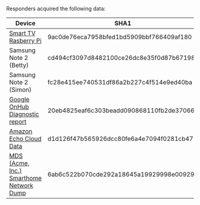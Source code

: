 Responders acquired the following data:

| Device | SHA1 |
| --- | ---|
[Smart TV Rasberry Pi](https://www.dropbox.com/s/vvkza954gn9sx89/001-SmartTV-RaspberryPi.zip?dl=0) | 9ac0de76eca7958bfed1bd5909bbf766409af180 
Samsung Note 2 (Betty) | cd494cf3097d8482100ce26dc8e35f0d87b67198 | *too large for github*
Samsung Note 2 (Simon) | fc28e415ee740531df86a2b227c4f514e9ed40ba | *too large for github*
[Google OnHub Diagnostic report](materials/004-Onhub-diagnostic-report) | 20eb4825eaf6c303beadd090868110fb2de37066
[Amazon Echo Cloud Data](materials/005-Amazon-Echo-Alexa-Web-Scrape.zip) | d1d126f47b565926dcc80fe6a4e7094f0281cb47
[MDS (Acme, Inc.) Smarthome Network Dump](materials/IoT_Net_Traffic.zip) | 6ab6c522b070cde292a18645a19929998e009293
